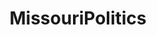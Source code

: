 ---
title: MissouriPolitics
crosslinks:
- kansascity
- missouri
- Shitstatistssay
- ShitPoliticsSays
- xkcd
- news
---